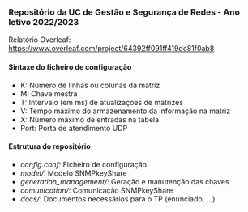 ### Repositório da UC de Gestão e Segurança de Redes - Ano letivo 2022/2023

Relatório Overleaf: https://www.overleaf.com/project/64392ff091ff419dc81f0ab8

#### Sintaxe do ficheiro de configuração
* K: Número de linhas ou colunas da matriz
* M: Chave mestra
* T: Intervalo (em ms) de atualizações de matrizes
* V: Tempo máximo do armazenamento da informação na matriz
* X: Número máximo de entradas na tabela
* Port: Porta de atendimento UDP

#### Estrutura do repositório
* *config.conf*: Ficheiro de configuração
* *model/*: Modelo SNMPkeyShare
* *generation_management/*: Geração e manutenção das chaves
* *comunication/*: Comunicação SNMPkeyShare
* *docs/*: Documentos necessários para o TP (enunciado, ...)